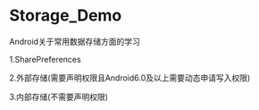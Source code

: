 # Storage_Demo
Android关于常用数据存储方面的学习

1.SharePreferences

2.外部存储(需要声明权限且Android6.0及以上需要动态申请写入权限)

3.内部存储(不需要声明权限)
